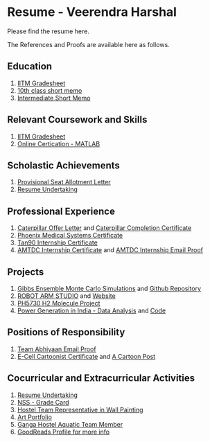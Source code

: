 # Resume - Veerendra Harshal



Please find the resume here.



The References and Proofs are available here as follows.

## Education
1. [IITM Gradesheet](Proofs/Education/Grades%20Report.pdf) 
2. [10th class short memo](Proofs/Education/10%20Short%20Memo.jpg)
3. [Intermediate Short Memo](Proofs/Education/Intermediate%20Short%Memo.jpg)

## Relevant Coursework and Skills
1. [IITM Gradesheet](Proofs/Relevant%20Coursework%20and%20Skills/Grades%20Report.pdf)
2. [Online Certication - MATLAB](Proofs/Relevant%20Coursework%20and%20Skills/MATLAB%20Certification)

## Scholastic Achievements
1. [Provisional Seat Allotment Letter](Proofs/Scholastic%20Achievements/Provisional%20Seat%20Allotment%20Letter.pdf)
2. [Resume Undertaking](Proofs/Scholastic%20Achievements/Resume%20Undertaking.pdf)

## Professional Experience
1. [Caterpillar Offer Letter](Proofs/Professional%20Experience/Veerendra%20Harshal%20Offer%20Letter%20Caterpillar.pdf) and [Caterpillar Completion Certificate](Proofs/Professional%20Experience/Veerendra%20Internship%20Completion%20Certificate.pdf)
2. [Phoenix Medical Systems Certificate](Proofs/Professional%20Experience/PMS%20Certificate%20Veerendra%20-%20Final.pdf)
3. [Tan90 Internship Certificate](Proofs/Professional%20Experience/TAN90%20THERMAL%20SOLUTIONS%20PRIVATE%20LIMITED.pdf)
4. [AMTDC Internship Certificate](Proofs/Professional%20Experience/Veerendra%20AMTDC.pdf) and [AMTDC Internship Email Proof](Proofs/Professional%20Experience/AMTDC.pdf)

## Projects
1. [Gibbs Ensemble Monte Carlo Simulations](Proofs/Projects/Molecular%20Dynamics%Course%Project) and [Github Repository](https://github.com/VeerendraH/GibbsEnsembleMonteCarlo)
2. [ROBOT ARM STUDIO](https://github.com/VeerendraH/6-DOF-ROBOT-ARM) and [Website](https://veerendrah.github.io/Robot-Studio/)
3. [PH5730 H2 Molecule Project](https://github.com/VeerendraH/Projects-in-Code/tree/master/H2%20Project)
4. [Power Generation in India - Data Analysis](https://veerendrah.github.io/Power-Generation-India/) and [Code](https://github.com/VeerendraH/Power-Generation-India)

## Positions of Responsibility
1. [Team Abhiyaan Email Proof](Proofs/Positions%20of%20Responsibility/Abhiyaan.png)
2. [E-Cell Cartoonist Certificate](Proofs/Positions%20of%20Responsibility/Ecell%20Certificate.pdf) and [A Cartoon Post](https://www.facebook.com/ECELLIITM/posts/10156654218543334)

## Cocurricular and Extracurricular Activities
1. [Resume Undertaking](Proofs/Scholastic%20Achievements/Resume%20Undertaking.pdf)
2. [NSS - Grade Card](Proofs/Co-Curricular%20and%20Extra-Curricular%20Activities/Grades%20Report.pdf)
3. [Hostel Team Representative in Wall Painting](Proofs/Co-Curricular%20and%20Extra-Curricular%20Activities/Wall%20Painting.jpeg)
4. [Art Portfolio]()
5. [Ganga Hostel Aquatic Team Member](Proofs/Co-Curricular%20and%20Extra-Curricular%20Activities/Swimming%20Team%20Member%20-%20Ganga%20Hostel.png)
6. [GoodReads Profile for more info](https://www.goodreads.com/user/show/85351335-veerendra)









